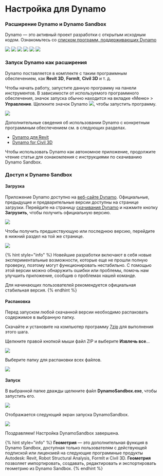 # Настройка для Dynamo

### Расширение Dynamo и Dynamo Sandbox

Dynamo — это активный проект разработки с открытым исходным кодом. Ознакомьтесь со [списком программ, поддерживающих Dynamo](http://dynamobim.org/download/)

![](images/setupfordynamo-dynamorevit.png) ![](images/setupfordynamo-dynamocivil3D.png) ![](images/setupfordynamo-dynamoaliasdesign.png) ![](images/setupfordynamo-dynamoformit.png) ![](<images/setupfordynamo-dynamoadvancesteel (1).png>) ![](images/setupfordynamo-dynamorobotstructuralanalysis.png)

### Запуск Dynamo как расширения

Dynamo поставляется в комплекте с таким программным обеспечением, как **Revit 3D**, **FormIt**, **Civil 3D** и т. д.

Чтобы начать работу, запустите данную программу на панели инструментов. В зависимости от используемого программного обеспечения, значок запуска обычно находится на вкладке «Меню» > **Управление**. Щелкните значок Dynamo ![](images/dynamoCore-halfSize.png), чтобы запустить программу.

![](<../7_dynamo_for_revit/images/1/launchdynamofromrevit (1).jpg>)

Дополнительные сведения об использовании Dynamo с конкретным программным обеспечением см. в следующих разделах.

* [Dynamo для Revit](../7_dynamo_for_revit/)
* [Dynamo for Civil 3D](../dynamo-for-civil-3d/)

Чтобы использовать Dynamo как автономное приложение, продолжите чтение статьи для ознакомления с инструкциями по скачиванию Dynamo Sandbox.

### Доступ к Dynamo Sandbox

#### Загрузка

Приложение Dynamo доступно на [веб-сайте Dynamo](http://dynamobim.com). Официальные, предыдущие и предварительные версии доступны на странице загрузки. Перейдите на страницу [скачивания Dynamo](http://dynamobim.org/download/) и нажмите кнопку **Загрузить**, чтобы получить официальную версию.

![](images/dynamo-sandbox\(1\).png)

Чтобы получить предшествующую или последнюю версию, перейдите в нижний раздел на той же странице.

![](images/DynamoSandboxAllbuilds.jpg)

{% hint style="info" %} Новейшие разработки включают в себя новые экспериментальные возможности, которые еще не прошли полную проверку, поэтому могут функционировать нестабильно. С помощью этой версии можно обнаружить ошибки или проблемы, помочь нам улучшить приложение, сообщив о проблемах нашей команде.

Для начинающих пользователей рекомендуется официальная стабильная версия. {% endhint %}

#### Распаковка

Перед запуском любой скачанной версии необходимо распаковать содержимое в выбранную папку.

Скачайте и установите на компьютер программу [7zip](https://www.7-zip.org/download.html) для выполнения этого шага.

Щелкните правой кнопкой мыши файл ZIP и выберите **Извлечь все**...

![](images/02-03Extractzipfile.jpg)

Выберите папку для распаковки всех файлов.

![](images/02-04Extractdestinationfolder.jpg)

#### Запуск

В выбранной папке дважды щелкните файл **DynamoSandbox.exe**, чтобы запустить его.

![](images/02-05Dynamoexe.jpg)

Отображается следующий экран запуска DynamoSandbox.

![](images/02-06Dynamostartupscreen.jpg)

Поздравляем! Настройка DynamoSandbox завершена.

{% hint style="info" %} 
**Геометрия** — это дополнительная функция в Dynamo Sandbox, доступная только пользователям с действующей подпиской или лицензией на следующие программные продукты Autodesk: Revit, Robot Structural Analysis, FormIt и Civil 3D. **Геометрия** позволяет импортировать, создавать, редактировать и экспортировать геометрию из Dynamo Sandbox. 
{% endhint %}
